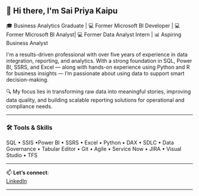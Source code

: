 ## 👋 Hi there, I'm Sai Priya Kaipu

🎓 Business Analytics Graduate | 💻 Former Microsoft BI Developer | 💻 Former Microsoft BI Analyst| 💻 Former Data Analyst Intern  | 📊 Aspiring Business Analyst

I'm a results-driven professional with over five years of experience in data integration, reporting, and analytics. With a strong foundation in SQL, Power BI, SSRS, and Excel — along with hands-on experience using Python and R for business insights — I’m passionate about using data to support smart decision-making.

🔍 My focus lies in transforming raw data into meaningful stories, improving data quality, and building scalable reporting solutions for operational and compliance needs.

---

### 🛠️ Tools & Skills
SQL • SSIS •Power BI • SSRS • Excel • Python • DAX • SDLC • Data Governance • Tabular Editor • Git • Agile • Service Now • JIRA • Visual Studio • TFS

---

📫 **Let’s connect**:  
[LinkedIn](https://www.linkedin.com/in/saipriyakaipu/)  

---
